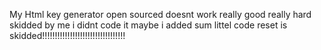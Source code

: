 My Html key generator open sourced doesnt work really good really hard skidded by me i didnt code it maybe i added sum littel code reset is skidded!!!!!!!!!!!!!!!!!!!!!!!!!!!!!!!!!

